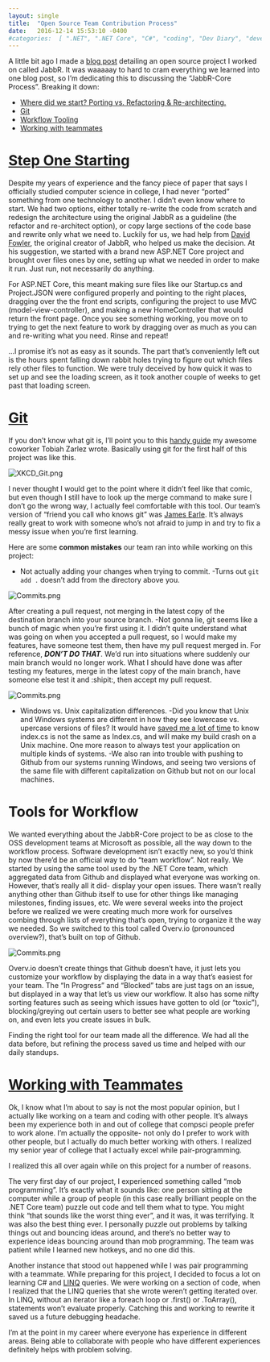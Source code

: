 ```yaml
---
layout: single
title:  "Open Source Team Contribution Process"
date:   2016-12-14 15:53:10 -0400
#categories:  [ ".NET", ".NET Core", "C#", "coding", "Dev Diary", "development", "dotnet core", "Git", "github", "JabbR", "Open Source", "OSS", "programming", "projects" ]
---
```


A little bit ago I made a [blog post](https://ashanhol.github.io/contributing-to-open-source/) detailing an open source project I worked on called JabbR. It was waaaaay to hard to cram everything we learned into one blog post, so I’m dedicating this to discussing the “JabbR-Core Process”.
Breaking it down:

* [Where did we start? Porting vs. Refactoring & Re-architecting.](#step-one-starting)
* [Git](#git)
* [Workflow Tooling](#tools-for-workflow)
* [Working with teammates](#working-with-teammates)

# [Step One Starting](#step-one-starting)


Despite my years of experience and the fancy piece of paper that says I officially studied computer science in college, I had never “ported” something from one technology to another. I didn’t even know where to start. We had two options, either totally re-write the code from scratch and redesign the architecture using the original JabbR as a guideline (the refactor and re-architect option), or copy large sections of the code base and rewrite only what we need to. Luckily for us, we had help from [David Fowler](https://twitter.com/davidfowl), the original creator of JabbR, who helped us make the decision. At his suggestion, we started with a brand new ASP.NET Core project and brought over files ones by one, setting up what we needed in order to make it run. Just run, not necessarily do anything.

For ASP.NET Core, this meant making sure files like our Startup.cs and Project.JSON were configured properly and pointing to the right places, dragging over the the front end scripts, configuring the project to use MVC (model-view-controller), and making a new HomeController that would return the front page. Once you see something working, you move on to trying to get the next feature to work by dragging over as much as you can and re-writing what you need. Rinse and repeat!

…I promise it’s not as easy as it sounds. The part that’s conveniently left out is the hours spent falling down rabbit holes trying to figure out which files rely other files to function. We were truly deceived by how quick it was to set up and see the loading screen, as it took another couple of weeks to get past that loading screen.

# [Git](#git)

If you don’t know what git is, I’ll point you to this [handy guide](https://www.tobiahz.com/2014/08/intro-git-github-0/) my awesome coworker Tobiah Zarlez wrote.
Basically using git for the first half of this project was like this.

![XKCD_Git.png](https://i2.wp.com/imgs.xkcd.com/comics/git.png?resize=330%2C478)

I never thought I would get to the point where it didn’t feel like that comic, but even though I still have to look up the merge command to make sure I don’t go the wrong way, I actually feel comfortable with this tool. Our team’s version of “friend you call who knows git” was [James Earle](https://twitter.com/ItsJamesIRL). It’s always really great to work with someone who’s not afraid to jump in and try to fix a messy issue when you’re first learning.

Here are some **common mistakes** our team ran into while working on this project:

* Not actually adding your changes when trying to commit.
   -Turns out `git add .` doesn’t add from the directory above you.

![Commits.png](https://i1.wp.com/adinashanholtz.com/wp-content/uploads/2016/12/overvio.jpg?resize=1024%2C593)

After creating a pull request, not merging in the latest copy of the destination branch into your source branch.
-Not gonna lie, git seems like a bunch of magic when you’re first using it. I didn’t quite understand what was going on when you accepted a pull request, so I would make my features, have someone test them, then have my pull request merged in. For reference, _**DON’T DO THAT**_. We’d run into situations where suddenly our main branch would no longer work. What I should have done was after testing my features, merge in the latest copy of the main branch, have someone else test it and :shipit:, then accept my pull request.

![Commits.png](https://i1.wp.com/adinashanholtz.com/wp-content/uploads/2016/12/pr.png?resize=1024%2C571)

* Windows vs. Unix capitalization differences.
    -Did you know that Unix and Windows systems are different in how they see lowercase vs. upercase versions of files? It would have [saved me a lot of time](https://github.com/MachUpskillingFY17/JabbR-Core/pull/305) to know index.cs is not the same as Index.cs, and will make my build crash on a Unix machine. One more reason to always test your application on multiple kinds of systems.
    -We also ran into trouble with pushing to Github from our systems running Windows, and seeing two versions of the same file with different capitalization on Github but not on our local machines.

# Tools for Workflow
We wanted everything about the JabbR-Core project to be as close to the OSS development teams at Microsoft as possible, all the way down to the workflow process. Software development isn’t exactly new, so you’d think by now there’d be an official way to do “team workflow”.
Not really.
We started by using the same tool used by the .NET Core team, which aggregated data from Github and displayed what everyone was working on. However, that’s really all it did- display your open issues. There wasn’t really anything other than Github itself to use for other things like managing milestones, finding issues, etc. We were several weeks into the project before we realized we were creating much more work for ourselves combing through lists of everything that’s open, trying to organize it the way we needed.
So we switched to this tool called Overv.io (pronounced overview?), that’s built on top of Github.

![Commits.png](https://i1.wp.com/adinashanholtz.com/wp-content/uploads/2016/12/overvio.jpg?resize=1024%2C593)

Overv.io doesn’t create things that Github doesn’t have, it just lets you customize your workflow by displaying the data in a way that’s easiest for your team. The “In Progress” and “Blocked” tabs are just tags on an issue, but displayed in a way that let’s us view our workflow. It also has some nifty sorting features such as seeing which issues have gotten to old (or “toxic”), blocking/greying out certain users to better see what people are working on, and even lets you create issues in bulk.

Finding the right tool for our team made all the difference. We had all the data before, but refining the process saved us time and helped with our daily standups.

# [Working with Teammates](#working-with-teammates)
Ok, I know what I’m about to say is not the most popular opinion, but I actually like working on a team and coding with other people. It’s always been my experience both in and out of college that compsci people prefer to work alone. I’m actually the opposite- not only do I prefer to work with other people, but I actually do much better working with others. I realized my senior year of college that I actually excel while pair-programming.

I realized this all over again while on this project for a number of reasons.

The very first day of our project, I experienced something called “mob programming”. It’s exactly what it sounds like: one person sitting at the computer while a group of people (in this case really brilliant people on the .NET Core team) puzzle out code and tell them what to type. You might think “that sounds like the worst thing ever”, and it was, it was terrifying. It was also the best thing ever. I personally puzzle out problems by talking things out and bouncing ideas around, and there’s no better way to experience ideas bouncing around than mob programming. The team was patient while I learned new hotkeys, and no one did this.

Another instance that stood out happened while I was pair programming with a teammate. While preparing for this project, I decided to focus a lot on learning C# and [LINQ](https://msdn.microsoft.com/en-us/library/bb397906.aspx) queries. We were working on a section of code, when I realized that the LINQ queries that she wrote weren’t getting iterated over. In LINQ, without an iterator like a foreach loop or .first() or .ToArray(), statements won’t evaluate properly. Catching this and working to rewrite it saved us a future debugging headache.

I’m at the point in my career where everyone has experience in different areas. Being able to collaborate with people who have different experiences definitely helps with problem solving.

